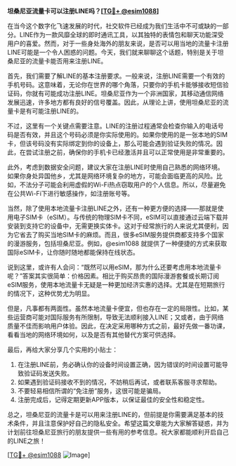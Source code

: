 **坦桑尼亚流量卡可以注册LINE吗？[[TG💪+ @esim1088](https://t.me/s/esim1088)]**

在当今这个数字化飞速发展的时代，社交软件已经成为我们生活中不可或缺的一部分。LINE作为一款风靡全球的即时通讯工具，以其独特的表情包和聊天功能深受用户的喜爱。然而，对于一些身处海外的朋友来说，是否可以用当地的流量卡注册LINE可能是一个令人困惑的问题。今天，我们就来聊聊这个话题，特别是关于坦桑尼亚的流量卡能否用来注册LINE。

首先，我们需要了解LINE的基本注册要求。一般来说，注册LINE需要一个有效的手机号码。这意味着，无论你在世界的哪个角落，只要你的手机卡能够接收短信验证码，你就有可能成功注册LINE。坦桑尼亚作为一个非洲国家，其移动通信网络发展迅速，许多地方都有良好的信号覆盖。因此，从理论上讲，使用坦桑尼亚的流量卡是有可能注册LINE的。

不过，这里有一个关键点需要注意。LINE的注册过程通常会检查你输入的电话号码是否有效，并且这个号码必须是你实际使用的。如果你使用的是一张本地的SIM卡，但该号码没有实际绑定到你的设备上，那么可能会遇到验证失败的情况。因此，在尝试注册之前，确保你的手机卡已经激活并且可以正常使用是非常重要的。

此外，考虑到数据安全问题，建议大家在注册LINE时使用自己熟悉的网络环境。如果你身处异国他乡，尤其是网络环境复杂的地方，可能会面临更高的风险。比如，不法分子可能会利用虚假的Wi-Fi热点窃取用户的个人信息。所以，尽量避免在公共Wi-Fi下进行敏感操作，如注册账号等。

当然，除了使用本地流量卡注册LINE之外，还有一种更方便的选择——那就是使用电子SIM卡（eSIM）。与传统的物理SIM卡不同，eSIM可以直接通过云端下载并安装到支持它的设备中，无需更换实体卡。这对于经常旅行的人来说尤其便利，因为它省去了购买当地SIM卡的麻烦。而且，很多eSIM服务提供商都支持多个国家的漫游服务，包括坦桑尼亚。例如，@esim1088 就提供了一种便捷的方式来获取国际eSIM卡，让你随时随地都能保持在线状态。

说到这里，或许有人会问：“既然可以用eSIM，那为什么还要考虑用本地流量卡呢？”答案其实很简单：价格因素。相比于购买昂贵的国际漫游套餐或长期订阅eSIM服务，使用本地流量卡无疑是一种更加经济实惠的选择。尤其是在短期旅行的情况下，这种优势尤为明显。

但是，凡事都有两面性。虽然本地流量卡便宜，但也存在一定的局限性。比如，某些运营商可能对国际服务有所限制，导致无法顺利接入LINE；又或者，由于网络质量不佳而影响用户体验。因此，在决定采用哪种方式之前，最好先做一番功课，看看当地的网络环境如何，以及是否有其他替代方案可供选择。

最后，再给大家分享几个实用的小贴士：
1. 在注册LINE前，务必确认你的设备时间设置正确，因为错误的时间设置可能导致验证码发送失败。
2. 如果遇到验证码接收不到的情况，不妨稍后再试，或者联系客服寻求帮助。
3. 不要轻易相信所谓的“免注册”服务，这很可能是骗局。
4. 注册完成后，记得定期更新APP版本，以保证最佳的安全性和稳定性。

总之，坦桑尼亚的流量卡是可以用来注册LINE的，但前提是你需要满足基本的技术条件，并且注意保护好自己的隐私安全。希望这篇文章能为大家解答疑惑，并为计划前往坦桑尼亚旅行的朋友提供一些有用的参考信息。祝大家都能顺利开启自己的LINE之旅！

[[TG💪+ @esim1088](https://t.me/s/esim1088) ![Image](https://i.postimg.cc/4NQfJmqS/Snipaste-2025-05-13-00-14-12.png)]